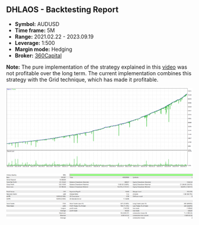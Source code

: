 ## DHLAOS - Backtesting Report

-   **Symbol:** AUDUSD
-   **Time frame:** 5M
-   **Range:** 2021.02.22 - 2023.09.19
-   **Leverage:** 1:500
-   **Margin mode:** Hedging
-   **Broker:** [360Capital](https://360capitalltd.com)

**Note:** The pure implementation of the strategy explained in this [video](https://youtu.be/IZVSb1kjduQ) was not profitable over the long term. The current implementation combines this strategy with the Grid technique, which has made it profitable.

![Graph](graph.png)

![Report](report.png)

